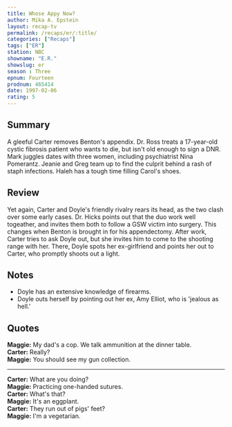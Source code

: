 ```yaml
---
title: Whose Appy Now?
author: Mika A. Epstein
layout: recap-tv
permalink: /recaps/er/:title/
categories: ["Recaps"]
tags: ["ER"]
station: NBC
showname: "E.R."
showslug: er
season : Three  
epnum: Fourteen  
prodnum: 465414    
date: 1997-02-06  
rating: 5  
---
```


## Summary  
  
A gleeful Carter removes Benton's appendix. Dr. Ross treats a 17-year-old cystic fibrosis patient who wants to die, but isn't old enough to sign a DNR. Mark juggles dates with three women, including psychiatrist Nina Pomerantz. Jeanie and Greg team up to find the culprit behind a rash of staph infections. Haleh has a tough time filling Carol's shoes.

## Review  
  
Yet again, Carter and Doyle's friendly rivalry rears its head, as the two clash over some early cases. Dr. Hicks points out that the duo work well togeather, and invites them both to follow a GSW victim into surgery. This changes when Benton is brought in for his appendectomy. After work, Carter tries to ask Doyle out, but she invites him to come to the shooting range with her. There, Doyle spots her ex-girlfriend and points her out to Carter, who promptly shoots out a light.

## Notes  
  
* Doyle has an extensive knowledge of firearms.  
* Doyle outs herself by pointing out her ex, Amy Elliot, who is 'jealous as hell.'

## Quotes  
  
**Maggie:** My dad's a cop. We talk ammunition at the dinner table.  
**Carter:** Really?  
**Maggie:** You should see my gun collection.  

<hr>

**Carter:** What are you doing?  
**Maggie:** Practicing one-handed sutures.  
**Carter:** What's that?  
**Maggie:** It's an eggplant.  
**Carter:** They run out of pigs' feet?  
**Maggie:** I'm a vegetarian.